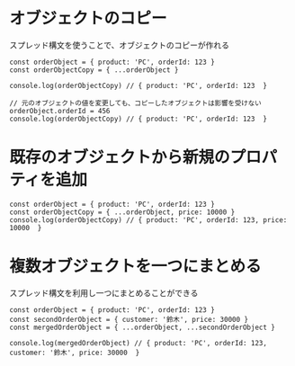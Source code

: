 # オブジェクトのコピー
スプレッド構文を使うことで、オブジェクトのコピーが作れる
```
const orderObject = { product: 'PC', orderId: 123 }
const orderObjectCopy = { ...orderObject }

console.log(orderObjectCopy) // { product: 'PC', orderId: 123  }

// 元のオブジェクトの値を変更しても、コピーしたオブジェクトは影響を受けない
orderObject.orderId = 456
console.log(orderObjectCopy) // { product: 'PC', orderId: 123  }
```


# 既存のオブジェクトから新規のプロパティを追加
```
const orderObject = { product: 'PC', orderId: 123 }
const orderObjectCopy = { ...orderObject, price: 10000 }
console.log(orderObjectCopy) // { product: 'PC', orderId: 123, price: 10000  }
```

# 複数オブジェクトを一つにまとめる
スプレッド構文を利用し一つにまとめることができる
```
const orderObject = { product: 'PC', orderId: 123 }
const secondOrderObject = { customer: '鈴木', price: 30000 }
const mergedOrderObject = { ...orderObject, ...secondOrderObject }

console.log(mergedOrderObject) // { product: 'PC', orderId: 123, customer: '鈴木', price: 30000  }
```
